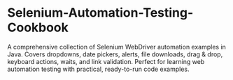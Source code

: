 # Selenium-Automation-Testing-Cookbook
A comprehensive collection of Selenium WebDriver automation examples in Java. Covers dropdowns, date pickers, alerts, file downloads, drag &amp; drop, keyboard actions, waits, and link validation. Perfect for learning web automation testing with practical, ready-to-run code examples.
